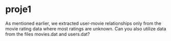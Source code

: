 # proje1
As mentioned earlier, we extracted user-movie relationships only from the movie rating data where most ratings are unknown. Can you also utilize data from the files movies.dat and users.dat?
